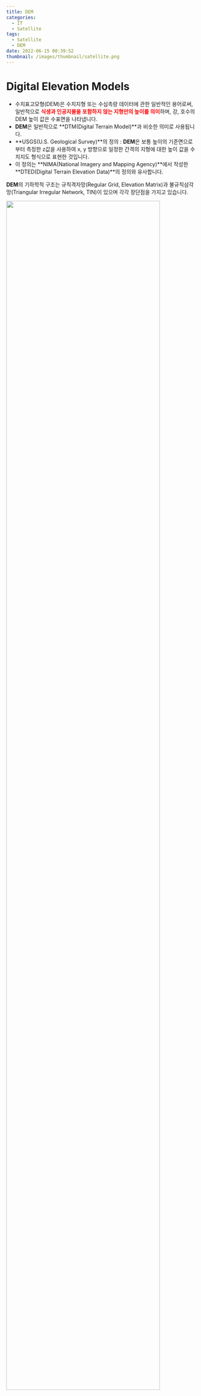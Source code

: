 ```yaml
---
title: DEM
categories:
  - IT
  - Satellite
tags:
  - Satellite
  - DEM
date: 2022-06-15 00:39:52
thumbnail: /images/thumbnail/satellite.png
---
```


# Digital Elevation Models

- 수치표고모형(DEM)은 수치지형 또는 수심측량 데이터에 관한 일반적인 용어로써, 일반적으로 <span style="color:red">**식생과 인공지물을 포함하지 않는 지형만의 높이를 의미**</span>하며, 강, 호수의 DEM 높이 값은 수표면을 나타냅니다.
- **DEM**은 일반적으로 **DTM(Digital Terrain Model)**과 비슷한 의미로 사용됩니다.
- **USGS(U.S. Geological Survey)**의 정의 : **DEM**은 보통 높이의 기준면으로부터 측정한 z값을 사용하여 x, y 방향으로 일정한 간격의 지형에 대한 높이 값을 수치지도 형식으로 표현한 것입니다.
- 이 정의는 **NIMA(National Imagery and Mapping Agency)**에서 작성한 **DTED(Digital Terrain Elevation Data)**의 정의와 유사합니다.

**DEM**의 기하학적 구조는 규칙격자망(Regular Grid, Elevation Matrix)과 불규칙삼각망(Triangular Irregular Network, TIN)이 있으며 각각 장단점을 가지고 있습니다.

<img width="90%" src="/images/dem/1.png" alt="" title="" >

## DTM(Digital Terrain Model)

- **DEM**과 유사한 뜻으로 사용되며, 동일한 간격의 z값을 가집니다. **DTM**은 **DEM**과 비슷하지만 지형을 좀 더 정확하게 묘사하기 위해 불규칙적으로 간격을 갖는 <span style="color:red">**불연속성(breakline)이 존재**</span>한다는 것이 다릅니다.
- **DTM**의 최종적인 결과는 특정 지형을 명확히 묘사하는 것이며, 등고선은 지형의 실제 형태에 가깝도록 **DTM**으로부터 생성하곤 합니다.

## DSM(Digital Surface Mode)

- **DEM**에 식생, 건물, 도로 등 자연 및 인공 지형지물의 표고 값이 포함된 것을 나타냅니다.
- 원거리통신관리, 산림관리, 3D 시뮬레이션 등에 이용됩니다.

## 규칙격자망

- 일정 크기 사각형 격자지점의 표고행렬로 지형기복 변화를 표현하는 방법입니다.
- 규칙적인 격자의 교차점에서의 고도를 저장하며, 보통 불규칙한 기준점 집합으로부터 정교한 보간 기법을 거쳐 계산됩니다.
- 일반적으로 격자의 크기는 기준점 사이의 거리보다 더 작으며, 불연속선이나 높이를 나타내는 점에 의해 표현된 지질학적 정보도 규칙적인 격자로 형성됩니다.
  <br/>
- **장점**
  - 고도만 저장되므로 자료의 구조가 간단함
  - 등고선, 경사각, 경사 방향 계산, 음영이나 분지를 표현 하는데 유용
  - 행렬 처리를 적용함에 있어서 계산 시간이 빠름
- **단점**
  - 복잡한 지형의 표현 시 격자 간격을 좁게 해야 함
  - 표면을 표현하기 위해 높은 밀도의 점들을 저장해야 함
  - 규칙적인 격자에서 불연속선을 표현하는 데 따르는 문제점

## 불규칙삼각망(TIN)

- 불규칙삼각망은 원래의 자료 점들을 Delaunay 삼각망을 활용하여 불규칙한 형태의 연속적인 삼각형을 연결시켜 지형의 기복을 표현합니다.
  <br/>
- **장점**
  - 기복이 심한 지역에서 효과적으로 사용될 수 있음
  - 자료의 중복을 줄일 수 있으므로 지형을 효과적으로 표현
  - 최소한의 표고점을 이용하여 능선이나 곡선과 같은 지형 구조 특성을 반영한 보간을 할 수 있다는 점
- **단점**
  - 점들의 불규칙한 구조로 인해 각각의 점들을 저장하려면 대상에 대한 더 많은 정보가 필요함
  - 등고선, 능선, 합수선, 인공구조물 등을 가로질러 TIN이 구성되면 실제 지형 특성을 반영하기 못함
  - 수치등고선으로 TIN을 구성할 때 동일 등고선 상의 꼭짓점들 안으로 TIN이 구성되면 그 TIN 내부는 평지로 표현이 됨

## 원천 자료에 따른 DEM 구축 방법 별 특성

|         구분         |     소요 장비      |      경제성       |   정확성    |   현시성    |
| :------------------: | :----------------: | :---------------: | :---------: | :---------: |
|      지상 측량       | Total Station, GPS |   시간경비과다    |    우수     |    우수     |
|      종이 지도       |     Digitizer      |  수동, 시간 과다  | 지도에 달림 | 지도에 달림 |
|                      |   Scanner GEOVEC   | 자동, 기술적 애로 | 지도에 달림 | 지도에 달림 |
|      수치 지도       |    MAP 지도 S/W    |       우수        | 지도에 달림 | 지도에 달림 |
| 기존 사진(사진 측량) |     해석도화기     |       양호        |    우수     | 사진에 달림 |
| 신규 촬영(사진 측량) |     수치도화기     |    촬영비 추가    |    우수     |    우수     |
|      원격 탐사       |  Image Processor   |       우수        |   개선 중   |    우수     |
|     레이저 측량      |   레이저 고도계    |       우수        |    우수     |    우수     |

## DEM 추출 방법 – 수치 지도 활용

- 이미 제작된 수치지도를 이용하여 DEM을 구축하는 방법으로 수치지도의 등고선 및 고도점의 좌표를 추출하여 DEM을 생성합니다.
- DEM 생성 시 고려해야 할 사항
  - 수치지도 제작 시기가 오래되었을 경우 현재의 지표 및 지물의 정보가 부족
  - 인공지물 밀집 지역일 경우 고도 추출점이 표기되어 있지 않을 수 있음
- 따라서, 수치지도로 DEM을 작성할 때에는 항공사진 혹은 보다 대축척의 수치지도, 지상측량 등의 보조 자료를 이용하여 등고선 및 고도점을 보완해야 합니다.
- 등고선 데이터는 제한된 범위의 정확도를 가진 DEM을 구축합니다.
  - 기대할 수 있는 최대의 정확도는 등고선 간격의 1/2 정보
- 등고선으로부터 DEM을 생성하는 것은 대부분의 상용 소프트웨어(PCI, Erdas Imagine) 등에서 지원합니다.

## DEM 추출 방법 – 항공사진 측량

- 항공사진(또는 항공영상)을 이용한 DEM 구축 방법은 현재 실용화된 방법 중 가장 정확하고 최신의 수치 고도 자료를 얻을 수 있습니다.
  - 항공사진측량용 카메라로 촬영된 입체 항공사진을 이용하여 해석도화기와 도화사의 작업을 통해 수동으로 DEM을 추출하는 방법
  - 항공사진을 스캐닝하거나 항공사진 측량용 디지털카메라로 획득한 항공 영상을 이용하여 수치도화기에서 자동으로 DEM을 추출하는 방법
- 항공사진(또는 항공영상)을 이용하면 지형은 물론이고 지물에 대한 DEM 구축이 가능합니다.

## DEM 추출 방법 – 위성 영상

- 위성영상의 해상력이 높아지고 이동한 위치에서 반복 촬영한 동일 지점의 영상을 획득할 수 있게 됨으로써 위성영상으로부터 DEM 구축이 가능해집니다.
- 위성영상은 항공사진에 비하여 포함면적이 넓고, 주기적으로 영상을 얻을 수 있으므로 최신의 정보를 획득하는데 소요되는 시간과 비용을 절감할 수 있습니다.
- 위성영상에 항공사진의 수치사진측량기법을 적용하여 자동으로 DEM을 생성할 수 있습니다.

## DEM의 정확도

- 수치표고모델의 정확도는 선형적으로 보간 된 DEM과 지도나 GPS 자료와 같은 참조자료와의 비교를 통한 RMSE(root-mean square error) 값을 이용합니다.
- DEM의 정확도는 데이터의 스케일과 공간 해상도, 격자 간격에 영향을 많이 받습니다.
  - DEM의 수평정확도는 표고행렬의 수평간격에 영향을 많이 받음
  - DEM의 수직정확도는 원시 데이터의 질과 공간 해상도, 자료의 수집과 처리과정에 많은 영향을 받음
- 등고선으로부터 구축된 DEM의 평가 기준(Carrara, 1997)
  - 수치 지도의 등고선 근처에 배치된 격자점의 표고는 그 등고선의 표고와 일치하거나 큰 차이가 없어야 함
  - 두 등고선으로 포위된 영역 내에 있는 격자점의 표고는 두 등고선 표고 사이의 표고이며, 두 등고선 사이에서 선형 변화함
  - 경사 변화가 완만한 지역에서도 DEM은 지형을 현실적으로 묘사하여야 함
  - 일정 규모이상의 인공 지물에 대한 정보를 DEM으로부터 추출할 수 있어야 함

## DEM 자동 제작 방법

<img width="100%" src="/images/dem/2.png" alt="" title="" >

<img width="100%" src="/images/dem/3.png" alt="" title="" >
